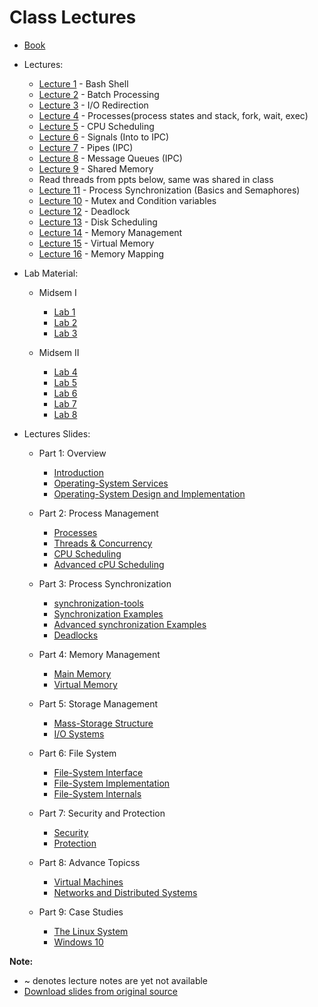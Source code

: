 # Class Lectures

- [Book][BookLink]

- Lectures:
    - [Lecture 1][L1] - Bash Shell
    - [Lecture 2][L2] - Batch Processing
    - [Lecture 3][L3] - I/O Redirection
    - [Lecture 4][L4] - Processes(process states and stack, fork, wait, exec)
    - [Lecture 5][L5] - CPU Scheduling
    - [Lecture 6][L6] - Signals (Into to IPC)
    - [Lecture 7][L7] - Pipes (IPC)
    - [Lecture 8][L8] - Message Queues (IPC)
    - [Lecture 9][L9] - Shared Memory
    - Read threads from ppts below, same was shared in class
    - [Lecture 11][L10] - Process Synchronization (Basics and Semaphores)
    - [Lecture 10][L11] - Mutex and Condition variables
    - [Lecture 12][L12] - Deadlock
    - [Lecture 13][L13] - Disk Scheduling
    - [Lecture 14][L14] - Memory Management
    - [Lecture 15][L15] - Virtual Memory
    - [Lecture 16][L16] - Memory Mapping

- Lab Material:

    - Midsem I
        - [Lab 1][Lab1]
        - [Lab 2][Lab2]
        - [Lab 3][Lab3]

    - Midsem II
        - [Lab 4][Lab4]
        - [Lab 5][Lab5]
        - [Lab 6][Lab6]
        - [Lab 7][Lab6]
        - [Lab 8][Lab6]

- Lectures Slides:  
    - Part 1: Overview

        - [Introduction][LS1]
        - [Operating-System Services ][LS2]
        - [Operating-System Design and Implementation ][LS3]

    - Part 2: Process Management

        - [Processes ][LS4]
        - [Threads & Concurrency ][LS5]
        - [CPU Scheduling ][LS6]
        - [Advanced cPU Scheduling ][LS7]

    - Part 3: Process Synchronization

        - [synchronization-tools ][LS8]
        - [Synchronization Examples ][LS9]
        - [Advanced synchronization Examples ][LS10]
        - [Deadlocks ][LS11]

    - Part 4: Memory Management

        - [Main Memory ][LS12]
        - [Virtual Memory ][LS13]

    - Part 5: Storage Management

        - [Mass-Storage Structure ][LS14]
        - [I/O Systems ][LS15]

    - Part 6: File System

        - [File-System Interface ][LS16]
        - [File-System Implementation ][LS17]
        - [File-System Internals ][LS18]

    - Part 7: Security and Protection

        - [Security ][LS19]
        - [Protection ][LS20]

    - Part 8: Advance Topicss

        - [Virtual Machines ][LS21]
        - [Networks and Distributed Systems ][LS22]

    - Part 9: Case Studies

        - [The Linux System ][LS23]
        - [Windows 10][LS24]

**Note:**  
- ~ denotes lecture notes are yet not available  
- [Download slides from original source][SlidesLink]  

[BookLink]: https://docs.google.com/viewer?url=https://raw.githubusercontent.com/RaviRahar/Notes/master/OperatingSystems/OperatingSystems.pdf
[SlidesLink]: https://codex.cs.yale.edu/avi/courses/CS-423/slides/index.html


[L1]: https://docs.google.com/viewer?url=https://raw.githubusercontent.com/RaviRahar/Notes/master/OperatingSystems/L1.pdf
[L2]: https://docs.google.com/viewer?url=https://raw.githubusercontent.com/RaviRahar/Notes/master/OperatingSystems/L2.pdf
[L3]: https://docs.google.com/viewer?url=https://raw.githubusercontent.com/RaviRahar/Notes/master/OperatingSystems/L3.pdf
[L4]: https://docs.google.com/viewer?url=https://raw.githubusercontent.com/RaviRahar/Notes/master/OperatingSystems/L4.pdf
[L5]: https://docs.google.com/viewer?url=https://raw.githubusercontent.com/RaviRahar/Notes/master/OperatingSystems/L5.pdf
[L6]: https://docs.google.com/viewer?url=https://raw.githubusercontent.com/RaviRahar/Notes/master/OperatingSystems/L6.pdf
[L7]: https://docs.google.com/viewer?url=https://raw.githubusercontent.com/RaviRahar/Notes/master/OperatingSystems/L7.pdf
[L8]: https://docs.google.com/viewer?url=https://raw.githubusercontent.com/RaviRahar/Notes/master/OperatingSystems/L8.pdf
[L9]: https://docs.google.com/viewer?url=https://raw.githubusercontent.com/RaviRahar/Notes/master/OperatingSystems/L9.pdf
[L10]: https://docs.google.com/viewer?url=https://raw.githubusercontent.com/RaviRahar/Notes/master/OperatingSystems/L10.pdf
[L11]: https://docs.google.com/viewer?url=https://raw.githubusercontent.com/RaviRahar/Notes/master/OperatingSystems/L11.pdf
[L12]: https://docs.google.com/viewer?url=https://raw.githubusercontent.com/RaviRahar/Notes/master/OperatingSystems/L12.pdf
[L13]: https://docs.google.com/viewer?url=https://raw.githubusercontent.com/RaviRahar/Notes/master/OperatingSystems/L13.pdf
[L14]: https://docs.google.com/viewer?url=https://raw.githubusercontent.com/RaviRahar/Notes/master/OperatingSystems/L14.pdf
[L15]: https://docs.google.com/viewer?url=https://raw.githubusercontent.com/RaviRahar/Notes/master/OperatingSystems/L15.pdf
[L16]: https://docs.google.com/viewer?url=https://raw.githubusercontent.com/RaviRahar/Notes/master/OperatingSystems/L16.pdf

[Lab1]: https://docs.google.com/viewer?url=https://raw.githubusercontent.com/RaviRahar/Notes/master/OperatingSystems/Lab1.pdf
[Lab2]: https://docs.google.com/viewer?url=https://raw.githubusercontent.com/RaviRahar/Notes/master/OperatingSystems/Lab2.pdf
[Lab3]: https://docs.google.com/viewer?url=https://raw.githubusercontent.com/RaviRahar/Notes/master/OperatingSystems/Lab3.pdf
[Lab4]: https://docs.google.com/viewer?url=https://raw.githubusercontent.com/RaviRahar/Notes/master/OperatingSystems/Lab4.pdf
[Lab5]: https://docs.google.com/viewer?url=https://raw.githubusercontent.com/RaviRahar/Notes/master/OperatingSystems/Lab5.pdf
[Lab6]: https://docs.google.com/viewer?url=https://raw.githubusercontent.com/RaviRahar/Notes/master/OperatingSystems/Lab6.pdf
[Lab7]: https://docs.google.com/viewer?url=https://raw.githubusercontent.com/RaviRahar/Notes/master/OperatingSystems/Lab7.pdf
[Lab8]: https://docs.google.com/viewer?url=https://raw.githubusercontent.com/RaviRahar/Notes/master/OperatingSystems/Lab8.pdf


[LS1]: https://docs.google.com/viewer?url=https://codex.cs.yale.edu/avi/courses/CS-423/slides/PPTX-dir/ch1.pptx
[LS2]: https://docs.google.com/viewer?url=https://codex.cs.yale.edu/avi/courses/CS-423/slides/PPTX-dir/ch2a.pptx
[LS3]: https://docs.google.com/viewer?url=https://codex.cs.yale.edu/avi/courses/CS-423/slides/PPTX-dir/ch2b.pptx
[LS4]: https://docs.google.com/viewer?url=https://codex.cs.yale.edu/avi/courses/CS-423/slides/PPTX-dir/ch3.pptx
[LS5]: https://docs.google.com/viewer?url=https://codex.cs.yale.edu/avi/courses/CS-423/slides/PPTX-dir/ch4.pptx
[LS6]: https://docs.google.com/viewer?url=https://codex.cs.yale.edu/avi/courses/CS-423/slides/PPTX-dir/ch5a.pptx
[LS7]: https://docs.google.com/viewer?url=https://codex.cs.yale.edu/avi/courses/CS-423/slides/PPTX-dir/ch5b.pptx
[LS8]: https://docs.google.com/viewer?url=https://codex.cs.yale.edu/avi/courses/CS-423/slides/PPTX-dir/ch6.pptx
[LS9]: https://docs.google.com/viewer?url=https://codex.cs.yale.edu/avi/courses/CS-423/slides/PPTX-dir/ch7a.pptx
[LS10]: https://docs.google.com/viewer?url=https://codex.cs.yale.edu/avi/courses/CS-423/slides/PPTX-dir/ch7b.pptx
[LS11]: https://docs.google.com/viewer?url=https://codex.cs.yale.edu/avi/courses/CS-423/slides/PPTX-dir/ch8.pptx
[LS12]: https://docs.google.com/viewer?url=https://codex.cs.yale.edu/avi/courses/CS-423/slides/PPTX-dir/ch9.pptx
[LS13]: https://docs.google.com/viewer?url=https://codex.cs.yale.edu/avi/courses/CS-423/slides/PPTX-dir/ch10.pptx
[LS14]: https://docs.google.com/viewer?url=https://codex.cs.yale.edu/avi/courses/CS-423/slides/PPTX-dir/ch11.pptx
[LS15]: https://docs.google.com/viewer?url=https://codex.cs.yale.edu/avi/courses/CS-423/slides/PPTX-dir/ch12.pptx
[LS16]: https://docs.google.com/viewer?url=https://codex.cs.yale.edu/avi/courses/CS-423/slides/PPTX-dir/ch13.pptx
[LS17]: https://docs.google.com/viewer?url=https://codex.cs.yale.edu/avi/courses/CS-423/slides/PPTX-dir/ch14.pptx
[LS18]: https://docs.google.com/viewer?url=https://codex.cs.yale.edu/avi/courses/CS-423/slides/PPTX-dir/ch15.pptx
[LS19]: https://docs.google.com/viewer?url=https://codex.cs.yale.edu/avi/courses/CS-423/slides/PPTX-dir/ch16.pptx
[LS20]: https://docs.google.com/viewer?url=https://codex.cs.yale.edu/avi/courses/CS-423/slides/PPTX-dir/ch17.pptx
[LS21]: https://docs.google.com/viewer?url=https://codex.cs.yale.edu/avi/courses/CS-423/slides/PPTX-dir/ch18.pptx
[LS22]: https://docs.google.com/viewer?url=https://codex.cs.yale.edu/avi/courses/CS-423/slides/PPTX-dir/ch19.pptx
[LS23]: https://docs.google.com/viewer?url=https://codex.cs.yale.edu/avi/courses/CS-423/slides/PPTX-dir/ch20.pptx
[LS24]: https://docs.google.com/viewer?url=https://codex.cs.yale.edu/avi/courses/CS-423/slides/PPTX-dir/ch21.pptx
